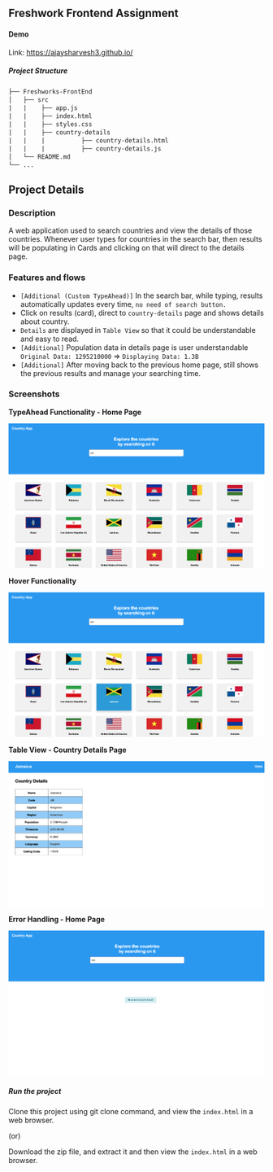 ## Freshwork Frontend Assignment

#### Demo
Link: https://ajaysharvesh3.github.io/

##### Project Structure

    ├── Freshworks-FrontEnd                    
    │   ├── src  
    |   |    ├── app.js
    |   |    ├── index.html
    |   |    ├── styles.css    
    |   |    ├── country-details
    |   |    |          ├── country-details.html
    |   |    |          ├── country-details.js
    │   └── README.md  
    └── ...

## Project Details

### Description
A web application used to search countries and view the details of those countries. Whenever user types for countries in the search bar, then results will be populating in Cards and clicking on that will direct to the details page.

### Features and flows
+ `[Additional (Custom TypeAhead)]` In the search bar, while typing, results automatically updates every time, `no need of search button.`
+ Click on results (card), direct to `country-details` page and shows details about country.
+ `Details` are displayed in `Table View` so that it could be understandable and easy to read.
+ `[Additional]` Population data in details page is user understandable `Original Data: 1295210000` => `Displaying Data: 1.3B`
+ `[Additional]` After moving back to the previous home page, still shows the previous results and manage your searching time.

### Screenshots <br />
**TypeAhead Functionality - Home Page**<br />

![alt text](img/screenshots/one.png)



**Hover Functionality**

![alt text](img/screenshots/two.png)




**Table View - Country Details Page**

![alt text](img/screenshots/three.png)




**Error Handling - Home Page**

![alt text](img/screenshots/four.png)



##### Run the project

Clone this project using git clone command, and view the `index.html` in a web browser.

(or)

Download the zip file, and extract it and then view the `index.html` in a web browser.
